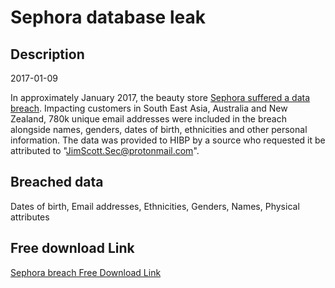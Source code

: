 # Sephora database leak

## Description

2017-01-09

In approximately January 2017, the beauty store <a href="https://www.zdnet.com/article/sephora-data-breach-hits-southeast-asia-and-anz-customers/" target="_blank" rel="noopener">Sephora suffered a data breach</a>. Impacting customers in South East Asia, Australia and New Zealand, 780k unique email addresses were included in the breach alongside names, genders, dates of birth, ethnicities and other personal information. The data was provided to HIBP by a source who requested it be attributed to &quot;JimScott.Sec@protonmail.com&quot;.

## Breached data

Dates of birth, Email addresses, Ethnicities, Genders, Names, Physical attributes

## Free download Link

[Sephora breach Free Download Link](https://tinyurl.com/2b2k277t)